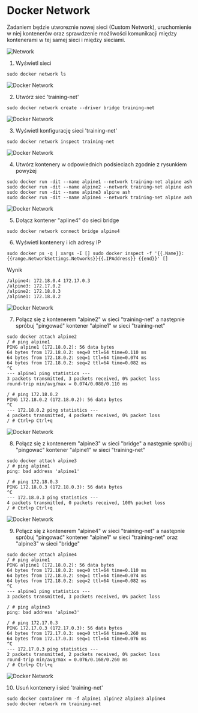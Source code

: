# Docker Network
Zadaniem będzie utworeznie nowej sieci (Custom Network), uruchomienie w niej kontenerów oraz sprawdzenie możliwości komunikacji między kontenerami w tej samej sieci i między sieciami.

![Network](network.png)

1. Wyświetl sieci 
```
sudo docker network ls
```
![Docker Network](img/lab19_1.png)

2. Utwórz sieć 'training-net'
```
sudo docker network create --driver bridge training-net
```
![Docker Network](img/lab19_2.png)

3. Wyświetl konfigurację sieci 'training-net'
```
sudo docker network inspect training-net
```
![Docker Network](img/lab19_3.png)

4. Utwórz kontenery w odpowiednich podsieciach zgodnie z rysunkiem powyżej
```
sudo docker run -dit --name alpine1 --network training-net alpine ash
sudo docker run -dit --name alpine2 --network training-net alpine ash
sudo docker run -dit --name alpine3 alpine ash
sudo docker run -dit --name alpine4 --network training-net alpine ash
```
![Docker Network](img/lab19_4.png)

5. Dołącz kontener "apline4" do sieci bridge
```
sudo docker network connect bridge alpine4
```

6. Wyświetl kontenery i ich adresy IP
```
sudo docker ps -q | xargs -I [] sudo docker inspect -f '{{.Name}}: {{range.NetworkSettings.Networks}}{{.IPAddress}} {{end}}' []
```
Wynik
```
/alpine4: 172.18.0.4 172.17.0.3 
/alpine3: 172.17.0.2 
/alpine2: 172.18.0.3 
/alpine1: 172.18.0.2
```
![Docker Network](img/lab19_5.png)

7. Połącz się z kontenerem "alpine2" w sieci "training-net" a następnie spróbuj "pingować" kontener "alpine1" w sieci "training-net"
```
sudo docker attach alpine2
/ # ping alpine1
PING alpine1 (172.18.0.2): 56 data bytes
64 bytes from 172.18.0.2: seq=0 ttl=64 time=0.110 ms
64 bytes from 172.18.0.2: seq=1 ttl=64 time=0.074 ms
64 bytes from 172.18.0.2: seq=2 ttl=64 time=0.082 ms
^C
--- alpine1 ping statistics ---
3 packets transmitted, 3 packets received, 0% packet loss
round-trip min/avg/max = 0.074/0.088/0.110 ms

/ # ping 172.18.0.2
PING 172.18.0.2 (172.18.0.2): 56 data bytes
^C
--- 172.18.0.2 ping statistics ---
4 packets transmitted, 4 packets received, 0% packet loss
/ # Ctrl+p Ctrl+q
```
![Docker Network](img/lab19_6.png)

8. Połącz się z kontenerem "alpine3" w sieci "bridge" a następnie spróbuj "pingować" kontener "alpine1" w sieci "training-net"
```
sudo docker attach alpine3
/ # ping alpine1
ping: bad address 'alpine1'

/ # ping 172.18.0.3
PING 172.18.0.3 (172.18.0.3): 56 data bytes
^C
--- 172.18.0.3 ping statistics ---
4 packets transmitted, 0 packets received, 100% packet loss
/ # Ctrl+p Ctrl+q
```
![Docker Network](img/lab19_7.png)

9. Połącz się z kontenerem "alpine4" w sieci "training-net" a następnie spróbuj "pingować" kontener "alpine1" w sieci "training-net" oraz "alpine3" w sieci "bridge"
```
sudo docker attach alpine4
/ # ping alpine1
PING alpine1 (172.18.0.2): 56 data bytes
64 bytes from 172.18.0.2: seq=0 ttl=64 time=0.110 ms
64 bytes from 172.18.0.2: seq=1 ttl=64 time=0.074 ms
64 bytes from 172.18.0.2: seq=2 ttl=64 time=0.082 ms
^C
--- alpine1 ping statistics ---
3 packets transmitted, 3 packets received, 0% packet loss

/ # ping alpine3
ping: bad address 'alpine3'

/ # ping 172.17.0.3
PING 172.17.0.3 (172.17.0.3): 56 data bytes
64 bytes from 172.17.0.3: seq=0 ttl=64 time=0.260 ms
64 bytes from 172.17.0.3: seq=1 ttl=64 time=0.076 ms
^C
--- 172.17.0.3 ping statistics ---
2 packets transmitted, 2 packets received, 0% packet loss
round-trip min/avg/max = 0.076/0.168/0.260 ms
/ # Ctrl+p Ctrl+q
```
![Docker Network](img/lab19_8.png)

10. Usuń kontenery i sieć 'training-net'
```
sudo docker container rm -f alpine1 alpine2 alpine3 alpine4
sudo docker network rm training-net
```
